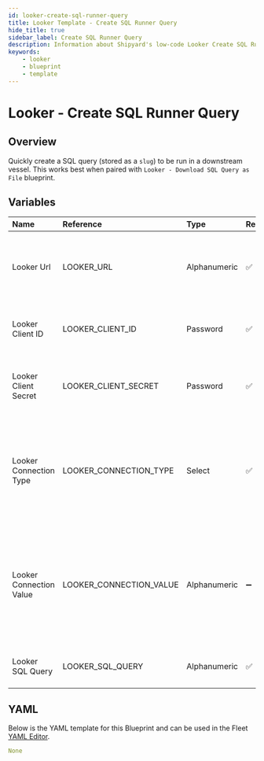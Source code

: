 ```yaml
---
id: looker-create-sql-runner-query
title: Looker Template - Create SQL Runner Query
hide_title: true
sidebar_label: Create SQL Runner Query
description: Information about Shipyard's low-code Looker Create SQL Runner Query blueprint. Quickly create and store a SQL query to be run against a Looker view or model. 
keywords:
    - looker
    - blueprint
    - template
---
```


# Looker - Create SQL Runner Query

## Overview
Quickly create a SQL query (stored as a `slug`) to be run in a downstream vessel. This works best when paired with `Looker - Download SQL Query as File` blueprint.

## Variables

| Name | Reference | Type | Required | Default | Options | Description |
|:-----|:----------|:-----|:---------|:--------|:--------|:------------|
| Looker Url | LOOKER_URL  | Alphanumeric |:white_check_mark: | - | - | The base URL of your organization's looker instance. Include https:// |
| Looker Client ID | LOOKER_CLIENT_ID  | Password |:white_check_mark: | - | - | The Client ID generated from Looker for API access |
| Looker Client Secret | LOOKER_CLIENT_SECRET  | Password |:white_check_mark: | - | - | The secret key generated from Looker for API access |
| Looker Connection Type | LOOKER_CONNECTION_TYPE  | Select |:white_check_mark: | connection_name | Connection Name: `connection_name`<br></br><br></br>Model Name: `model_name`<br></br><br></br> | The type of connection to form the SQL runner query. This is either by connecting to a specific connection, or a model |
| Looker Connection Value | LOOKER_CONNECTION_VALUE  | Alphanumeric |:heavy_minus_sign: | - | - | Depending the selection in the Looker Connection Type argument, this will either be the name of the connection or the name of the model |
| Looker SQL Query | LOOKER_SQL_QUERY  | Alphanumeric |:white_check_mark: | - | - | The SQL query you would like to store |

## YAML
Below is the YAML template for this Blueprint and can be used in the Fleet [YAML Editor](../../reference/fleets/yaml-editor.md).
```yaml
None
```
